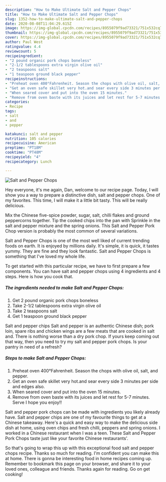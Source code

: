 ```yaml
---
description: "How to Make Ultimate Salt and Pepper Chops"
title: "How to Make Ultimate Salt and Pepper Chops"
slug: 1352-how-to-make-ultimate-salt-and-pepper-chops
date: 2020-08-08T11:04:29.615Z
image: https://img-global.cpcdn.com/recipes/8955079f9ad73321/751x532cq70/salt-and-pepper-chops-recipe-main-photo.jpg
thumbnail: https://img-global.cpcdn.com/recipes/8955079f9ad73321/751x532cq70/salt-and-pepper-chops-recipe-main-photo.jpg
cover: https://img-global.cpcdn.com/recipes/8955079f9ad73321/751x532cq70/salt-and-pepper-chops-recipe-main-photo.jpg
author: Paul West
ratingvalue: 4.4
reviewcount: 5
recipeingredient:
- "2 pound organic pork chops boneless"
- "2-1/2 tablespoons extra virgin olive oil"
- "2 teaspoons salt"
- "1 teaspoon ground black pepper"
recipeinstructions:
- "Preheat oven 400°Fahrenheit. Season the chops with olive oil, salt, and pepper."
- "Get an oven safe skillet very hot.and sear every side 3 minutes per side and edges also."
- "When seared cover and put into the oven 15 minutes."
- "Remove from oven baste with its juices and let rest for 5-7 minutes. Serve I hope you enjoy!!"
categories:
- Recipe
tags:
- salt
- and
- pepper

katakunci: salt and pepper 
nutrition: 105 calories
recipecuisine: American
preptime: "PT18M"
cooktime: "PT48M"
recipeyield: "4"
recipecategory: Lunch

---
```



![Salt and Pepper Chops](https://img-global.cpcdn.com/recipes/8955079f9ad73321/751x532cq70/salt-and-pepper-chops-recipe-main-photo.jpg)

Hey everyone, it's me again, Dan, welcome to our recipe page. Today, I will show you a way to prepare a distinctive dish, salt and pepper chops. One of my favorites. This time, I will make it a little bit tasty. This will be really delicious.

Mix the Chinese five-spice powder, sugar, salt, chilli flakes and ground peppercorns together. Tip the cooked chips into the pan with Sprinkle in the salt and pepper mixture and the spring onions. This Salt and Pepper Pork Chop version is probably the most common of several variations.

Salt and Pepper Chops is one of the most well liked of current trending foods on earth. It is enjoyed by millions daily. It's simple, it is quick, it tastes yummy. They are fine and they look fantastic. Salt and Pepper Chops is something that I've loved my whole life.


To get started with this particular recipe, we have to first prepare a few components. You can have salt and pepper chops using 4 ingredients and 4 steps. Here is how you cook that.

<!--inarticleads1-->

##### The ingredients needed to make Salt and Pepper Chops:

1. Get 2 pound organic pork chops boneless
1. Take 2-1/2 tablespoons extra virgin olive oil
1. Take 2 teaspoons salt
1. Get 1 teaspoon ground black pepper


Salt and pepper chips Salt and pepper is an authentic Chinese dish; pork loin, spare ribs and chicken wings are a few meats that are cooked in salt and. There is nothing worse than a dry pork chop. If yours keep coming out that way, then you need to try my salt and pepper pork chops. Is your pantry in need of a refresh? 

<!--inarticleads2-->

##### Steps to make Salt and Pepper Chops:

1. Preheat oven 400°Fahrenheit. Season the chops with olive oil, salt, and pepper.
1. Get an oven safe skillet very hot.and sear every side 3 minutes per side and edges also.
1. When seared cover and put into the oven 15 minutes.
1. Remove from oven baste with its juices and let rest for 5-7 minutes. Serve I hope you enjoy!!


Salt and pepper pork chops can be made with ingredients you likely already have. Salt and pepper chips are one of my favourite things to get at a Chinese takeaway. Here&#39;s a quick and easy way to make the delicious side dish at home, using oven chips and fresh chilli, peppers and spring onions. I worked in a Chinese restaurant when I was a teen. These Salt and Pepper Pork Chops taste just like your favorite Chinese restaurants&#39;. 

So that's going to wrap this up with this exceptional food salt and pepper chops recipe. Thanks so much for reading. I'm confident you can make this at home. There is gonna be interesting food in home recipes coming up. Remember to bookmark this page on your browser, and share it to your loved ones, colleague and friends. Thanks again for reading. Go on get cooking!
